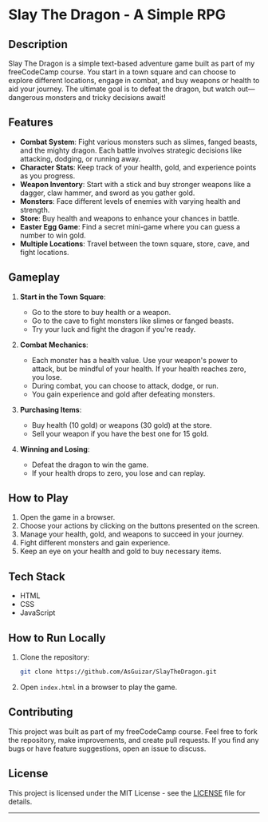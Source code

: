 # Slay The Dragon - A Simple RPG 

## Description
Slay The Dragon is a simple text-based adventure game built as part of my freeCodeCamp course. You start in a town square and can choose to explore different locations, engage in combat, and buy weapons or health to aid your journey. The ultimate goal is to defeat the dragon, but watch out—dangerous monsters and tricky decisions await!

## Features

- **Combat System**: Fight various monsters such as slimes, fanged beasts, and the mighty dragon. Each battle involves strategic decisions like attacking, dodging, or running away.
- **Character Stats**: Keep track of your health, gold, and experience points as you progress.
- **Weapon Inventory**: Start with a stick and buy stronger weapons like a dagger, claw hammer, and sword as you gather gold.
- **Monsters**: Face different levels of enemies with varying health and strength.
- **Store**: Buy health and weapons to enhance your chances in battle.
- **Easter Egg Game**: Find a secret mini-game where you can guess a number to win gold.
- **Multiple Locations**: Travel between the town square, store, cave, and fight locations.

## Gameplay

1. **Start in the Town Square**:
   - Go to the store to buy health or a weapon.
   - Go to the cave to fight monsters like slimes or fanged beasts.
   - Try your luck and fight the dragon if you're ready.

2. **Combat Mechanics**:
   - Each monster has a health value. Use your weapon's power to attack, but be mindful of your health. If your health reaches zero, you lose.
   - During combat, you can choose to attack, dodge, or run.
   - You gain experience and gold after defeating monsters.

3. **Purchasing Items**:
   - Buy health (10 gold) or weapons (30 gold) at the store.
   - Sell your weapon if you have the best one for 15 gold.

4. **Winning and Losing**:
   - Defeat the dragon to win the game.
   - If your health drops to zero, you lose and can replay.

## How to Play

1. Open the game in a browser.
2. Choose your actions by clicking on the buttons presented on the screen.
3. Manage your health, gold, and weapons to succeed in your journey.
4. Fight different monsters and gain experience.
5. Keep an eye on your health and gold to buy necessary items.

## Tech Stack

- HTML
- CSS
- JavaScript

## How to Run Locally

1. Clone the repository:
   ```bash
   git clone https://github.com/AsGuizar/SlayTheDragon.git
   ```
2. Open `index.html` in a browser to play the game.

## Contributing

This project was built as part of my freeCodeCamp course. Feel free to fork the repository, make improvements, and create pull requests. If you find any bugs or have feature suggestions, open an issue to discuss.

## License

This project is licensed under the MIT License - see the [LICENSE](LICENSE) file for details.

---


